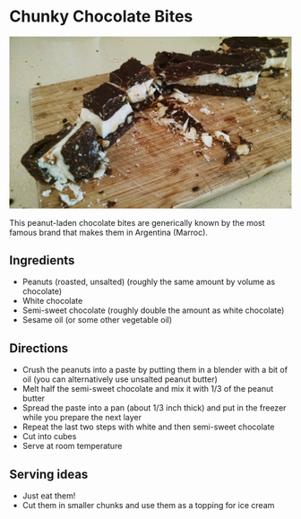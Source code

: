 # Chunky Chocolate Bites

![photo](chunky_chocolate_bites.jpg)

This peanut-laden chocolate bites are generically known by the most famous brand that makes them in Argentina (Marroc).

## Ingredients
- Peanuts (roasted, unsalted) (roughly the same amount by volume as chocolate)
- White chocolate
- Semi-sweet chocolate (roughly double the amount as white chocolate)
- Sesame oil (or some other vegetable oil)

## Directions

- Crush the peanuts into a paste by putting them in a blender with a bit of oil (you can alternatively use unsalted peanut butter)
- Melt half the semi-sweet chocolate and mix it with 1/3 of the peanut butter
- Spread the paste into a pan (about 1/3 inch thick) and put in the freezer while you prepare the next layer
- Repeat the last two steps with white and then semi-sweet chocolate
- Cut into cubes
- Serve at room temperature

## Serving ideas

- Just eat them!
- Cut them in smaller chunks and use them as a topping for ice cream
